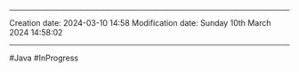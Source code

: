 

----
Creation date: 2024-03-10 14:58
Modification date: Sunday 10th March 2024 14:58:02

----

#Java 
#InProgress 

